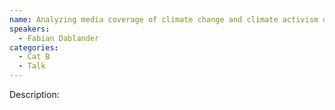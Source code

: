 ```yaml
---
name: Analyzing media coverage of climate change and climate activism using large language models
speakers:
  - Fabian Dablander
categories:
  - Cat B
  - Talk
---
```


Description:
